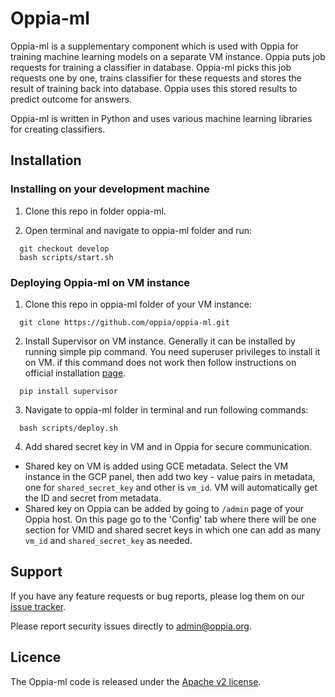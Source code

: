 # Oppia-ml

Oppia-ml is a supplementary component which is used with Oppia for training machine learning models on a separate VM instance. Oppia puts job requests for training a classifier in database. Oppia-ml picks this job requests one by one, trains classifier for these requests and stores the result of training back into database. Oppia uses this stored results to predict outcome for answers.
 
Oppia-ml is written in Python and uses various machine learning libraries for creating classifiers.

## Installation

### Installing on your development machine

1. Clone this repo in folder oppia-ml.

2. Open terminal and navigate to oppia-ml folder and run:
  ```
    git checkout develop
    bash scripts/start.sh
  ```

 
### Deploying Oppia-ml on VM instance

1. Clone this repo in oppia-ml folder of your VM instance:
  ```
    git clone https://github.com/oppia/oppia-ml.git
  ```

2. Install Supervisor on VM instance. Generally it can be installed by running simple pip command. You need superuser privileges to install it on VM. if this command does not work then follow instructions on official installation [page](http://supervisord.org/installing.html). 
  ```
    pip install supervisor
  ```

3. Navigate to oppia-ml folder in terminal and run following commands:
  ```
    bash scripts/deploy.sh
  ```

4. Add shared secret key in VM and in Oppia for secure communication.
  - Shared key on VM is added using GCE metadata. Select the VM instance in the GCP panel, then add two key - value pairs in metadata, one for `shared_secret_key` and other is `vm_id`. VM will automatically get the ID and secret from metadata.
  - Shared key on Oppia can be added by going to `/admin` page of your Oppia host. On this page go to the 'Config' tab where there will be one section for VMID and shared secret keys in which one can add as many `vm_id` and `shared_secret_key` as needed.

## Support
If you have any feature requests or bug reports, please log them on our [issue tracker](https://github.com/oppia/oppia-ml/issues/new?title=Describe%20your%20feature%20request%20or%20bug%20report%20succinctly&body=If%20you%27d%20like%20to%20propose%20a%20feature,%20describe%20what%20you%27d%20like%20to%20see.%0A%0AIf%20you%27re%20reporting%20a%20bug,%20please%20be%20sure%20to%20include%20the%20expected%20behaviour,%20the%20observed%20behaviour,%20and%20steps%20to%20reproduce%20the%20problem.%20Console%20copy-pastes%20and%20any%20background%20on%20the%20environment%20would%20also%20be%20helpful.%0A%0AThanks!).
 
Please report security issues directly to admin@oppia.org.
 
## Licence
The Oppia-ml code is released under the [Apache v2 license](https://github.com/oppia/oppia-ml/blob/master/LICENSE).
